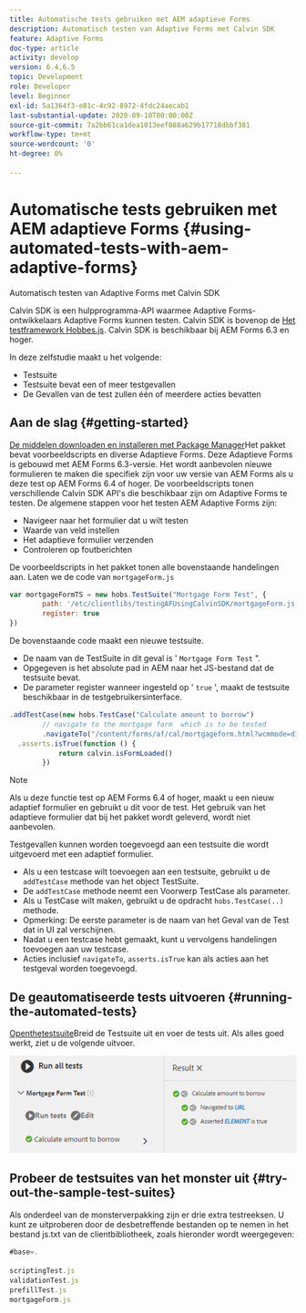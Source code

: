 ```yaml
---
title: Automatische tests gebruiken met AEM adaptieve Forms
description: Automatisch testen van Adaptive Forms met Calvin SDK
feature: Adaptive Forms
doc-type: article
activity: develop
version: 6.4,6.5
topic: Development
role: Developer
level: Beginner
exl-id: 5a1364f3-e81c-4c92-8972-4fdc24aecab1
last-substantial-update: 2020-09-10T00:00:00Z
source-git-commit: 7a2bb61ca1dea1013eef088a629b17718dbbf381
workflow-type: tm+mt
source-wordcount: '0'
ht-degree: 0%

---
```


# Automatische tests gebruiken met AEM adaptieve Forms {#using-automated-tests-with-aem-adaptive-forms}

Automatisch testen van Adaptive Forms met Calvin SDK

Calvin SDK is een hulpprogramma-API waarmee Adaptive Forms-ontwikkelaars Adaptive Forms kunnen testen. Calvin SDK is bovenop de [Het testframework Hobbes.js](https://experienceleague.adobe.com/docs/experience-manager-release-information/aem-release-updates/previous-updates/aem-previous-versions.html). Calvin SDK is beschikbaar bij AEM Forms 6.3 en hoger.

In deze zelfstudie maakt u het volgende:

* Testsuite
* Testsuite bevat een of meer testgevallen
* De Gevallen van de test zullen één of meerdere acties bevatten

## Aan de slag {#getting-started}

[De middelen downloaden en installeren met Package Manager](assets/testingadaptiveformsusingcalvinsdk1.zip)Het pakket bevat voorbeeldscripts en diverse Adaptieve Forms. Deze Adaptieve Forms is gebouwd met AEM Forms 6.3-versie. Het wordt aanbevolen nieuwe formulieren te maken die specifiek zijn voor uw versie van AEM Forms als u deze test op AEM Forms 6.4 of hoger. De voorbeeldscripts tonen verschillende Calvin SDK API&#39;s die beschikbaar zijn om Adaptive Forms te testen. De algemene stappen voor het testen AEM Adaptive Forms zijn:

* Navigeer naar het formulier dat u wilt testen
* Waarde van veld instellen
* Het adaptieve formulier verzenden
* Controleren op foutberichten

De voorbeeldscripts in het pakket tonen alle bovenstaande handelingen aan.
Laten we de code van `mortgageForm.js`

```javascript
var mortgageFormTS = new hobs.TestSuite("Mortgage Form Test", {
        path: '/etc/clientlibs/testingAFUsingCalvinSDK/mortgageForm.js',
        register: true
})
```

De bovenstaande code maakt een nieuwe testsuite.

* De naam van de TestSuite in dit geval is &#39; `Mortgage Form Test` &quot;.
* Opgegeven is het absolute pad in AEM naar het JS-bestand dat de testsuite bevat.
* De parameter register wanneer ingesteld op &#39; `true` &#39;, maakt de testsuite beschikbaar in de testgebruikersinterface.

```javascript
.addTestCase(new hobs.TestCase("Calculate amount to borrow")
        // navigate to the mortgage form  which is to be tested
        .navigateTo("/content/forms/af/cal/mortgageform.html?wcmmode=disabled")
  .asserts.isTrue(function () {
            return calvin.isFormLoaded()
        })
```

>[!NOTE]
>
>Als u deze functie test op AEM Forms 6.4 of hoger, maakt u een nieuw adaptief formulier en gebruikt u dit voor de test. Het gebruik van het adaptieve formulier dat bij het pakket wordt geleverd, wordt niet aanbevolen.

Testgevallen kunnen worden toegevoegd aan een testsuite die wordt uitgevoerd met een adaptief formulier.

* Als u een testcase wilt toevoegen aan een testsuite, gebruikt u de `addTestCase` methode van het object TestSuite.
* De `addTestCase` methode neemt een Voorwerp TestCase als parameter.
* Als u TestCase wilt maken, gebruikt u de opdracht `hobs.TestCase(..)` methode.
* Opmerking: De eerste parameter is de naam van het Geval van de Test dat in UI zal verschijnen.
* Nadat u een testcase hebt gemaakt, kunt u vervolgens handelingen toevoegen aan uw testcase.
* Acties inclusief `navigateTo`, `asserts.isTrue` kan als acties aan het testgeval worden toegevoegd.

## De geautomatiseerde tests uitvoeren {#running-the-automated-tests}

[Openthetestsuite](http://localhost:4502/libs/granite/testing/hobbes.html)Breid de Testsuite uit en voer de tests uit. Als alles goed werkt, ziet u de volgende uitvoer.

![calvinsdk](assets/calvinimage.png)

## Probeer de testsuites van het monster uit {#try-out-the-sample-test-suites}

Als onderdeel van de monsterverpakking zijn er drie extra testreeksen. U kunt ze uitproberen door de desbetreffende bestanden op te nemen in het bestand js.txt van de clientbibliotheek, zoals hieronder wordt weergegeven:

```javascript
#base=.

scriptingTest.js
validationTest.js
prefillTest.js
mortgageForm.js
```
